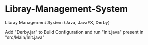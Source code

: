 # Libray-Management-System
Libray Management System (Java, JavaFX, Derby)

Add "Derby.jar" to Build Configuration and run "Init.java" present in "src/Main/Init.java"
